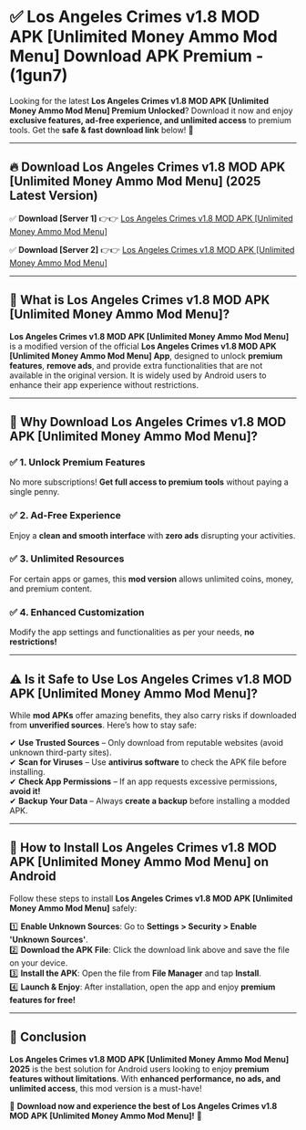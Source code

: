 
# ✅ Los Angeles Crimes v1.8 MOD APK [Unlimited Money Ammo Mod Menu] Download APK Premium -  (1gun7) 

Looking for the latest **Los Angeles Crimes v1.8 MOD APK [Unlimited Money Ammo Mod Menu] Premium Unlocked**? Download it now and enjoy **exclusive features, ad-free experience, and unlimited access** to premium tools. Get the **safe & fast download link** below! 🚀

---

## 🔥 Download Los Angeles Crimes v1.8 MOD APK [Unlimited Money Ammo Mod Menu] (2025 Latest Version)

✅ **Download [Server 1]** 👉👉 [Los Angeles Crimes v1.8 MOD APK [Unlimited Money Ammo Mod Menu] ](https://apkcomod.com?title=Los_Angeles_Crimes_v1.8_MOD_APK_[Unlimited_Money_Ammo_Mod_Menu])  

✅ **Download [Server 2]** 👉👉 [Los Angeles Crimes v1.8 MOD APK [Unlimited Money Ammo Mod Menu] ](https://apkcomod.com?title=Los_Angeles_Crimes_v1.8_MOD_APK_[Unlimited_Money_Ammo_Mod_Menu])  


---

## 📌 What is Los Angeles Crimes v1.8 MOD APK [Unlimited Money Ammo Mod Menu]?

**Los Angeles Crimes v1.8 MOD APK [Unlimited Money Ammo Mod Menu]** is a modified version of the official **Los Angeles Crimes v1.8 MOD APK [Unlimited Money Ammo Mod Menu] App**, designed to unlock **premium features**, **remove ads**, and provide extra functionalities that are not available in the original version. It is widely used by Android users to enhance their app experience without restrictions.

---

## 🌟 Why Download Los Angeles Crimes v1.8 MOD APK [Unlimited Money Ammo Mod Menu]?

### ✅ 1. Unlock Premium Features
No more subscriptions! **Get full access to premium tools** without paying a single penny.

### ✅ 2. Ad-Free Experience
Enjoy a **clean and smooth interface** with **zero ads** disrupting your activities.

### ✅ 3. Unlimited Resources
For certain apps or games, this **mod version** allows unlimited coins, money, and premium content.

### ✅ 4. Enhanced Customization
Modify the app settings and functionalities as per your needs, **no restrictions!**

---

## ⚠️ Is it Safe to Use Los Angeles Crimes v1.8 MOD APK [Unlimited Money Ammo Mod Menu]?

While **mod APKs** offer amazing benefits, they also carry risks if downloaded from **unverified sources**. Here’s how to stay safe:

✔ **Use Trusted Sources** – Only download from reputable websites (avoid unknown third-party sites).  
✔ **Scan for Viruses** – Use **antivirus software** to check the APK file before installing.  
✔ **Check App Permissions** – If an app requests excessive permissions, **avoid it!**  
✔ **Backup Your Data** – Always **create a backup** before installing a modded APK.

---

## 📲 How to Install Los Angeles Crimes v1.8 MOD APK [Unlimited Money Ammo Mod Menu] on Android

Follow these steps to install **Los Angeles Crimes v1.8 MOD APK [Unlimited Money Ammo Mod Menu]** safely:

1️⃣ **Enable Unknown Sources**: Go to **Settings > Security > Enable 'Unknown Sources'**.  
2️⃣ **Download the APK File**: Click the download link above and save the file on your device.  
3️⃣ **Install the APK**: Open the file from **File Manager** and tap **Install**.  
4️⃣ **Launch & Enjoy**: After installation, open the app and enjoy **premium features for free!**

---

## 🚀 Conclusion

**Los Angeles Crimes v1.8 MOD APK [Unlimited Money Ammo Mod Menu] 2025** is the best solution for Android users looking to enjoy **premium features without limitations**. With **enhanced performance, no ads, and unlimited access**, this mod version is a must-have!

🔻 **Download now and experience the best of Los Angeles Crimes v1.8 MOD APK [Unlimited Money Ammo Mod Menu]!** 🔻

